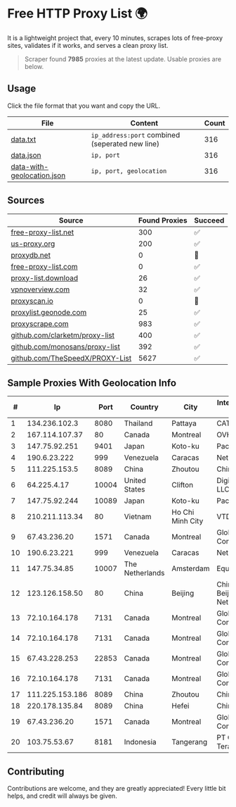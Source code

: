 
# Free HTTP Proxy List 🌍

It is a lightweight project that, every 10 minutes, scrapes lots of free-proxy sites, validates if it works, and serves a clean proxy list.


> Scraper found **7985** proxies at the latest update. Usable proxies are below.

## Usage

Click the file format that you want and copy the URL.


|File|Content|Count|
|----|-------|-----|
|[data.txt](https://raw.githubusercontent.com/themiralay/Proxy-List-World/master/data.txt)|`ip_address:port` combined (seperated new line)|316|
|[data.json](https://raw.githubusercontent.com/themiralay/Proxy-List-World/master/data.json)|`ip, port`|316|
|[data-with-geolocation.json](https://raw.githubusercontent.com/themiralay/Proxy-List-World/master/data-with-geolocation.json)|`ip, port, geolocation`|316|

## Sources

|Source|Found Proxies|Succeed|
|------|-------------|-------|
|[free-proxy-list.net](https://free-proxy-list.net)|300|✅|
|[us-proxy.org](https://www.us-proxy.org)|200|✅|
|[proxydb.net](http://proxydb.net)|0|🚫|
|[free-proxy-list.com](https://free-proxy-list.com/?page=&port=&type%5B%5D=http&type%5B%5D=https&up_time=0&search=Search)|0|✅|
|[proxy-list.download](https://www.proxy-list.download/HTTP)|26|✅|
|[vpnoverview.com](https://vpnoverview.com/privacy/anonymous-browsing/free-proxy-servers)|32|✅|
|[proxyscan.io](https://www.proxyscan.io)|0|🚫|
|[proxylist.geonode.com](https://proxylist.geonode.com/api/proxy-list?limit=300&page=1&sort_by=lastChecked&sort_type=desc&protocols=http,https)|25|✅|
|[proxyscrape.com](https://api.proxyscrape.com/v2/?request=displayproxies&protocol=http&timeout=10000&country=all&ssl=all&anonymity=all)|983|✅|
|[github.com/clarketm/proxy-list](https://raw.githubusercontent.com/clarketm/proxy-list/master/proxy-list-raw.txt)|400|✅|
|[github.com/monosans/proxy-list](https://raw.githubusercontent.com/monosans/proxy-list/main/proxies/http.txt)|392|✅|
|[github.com/TheSpeedX/PROXY-List](https://raw.githubusercontent.com/TheSpeedX/PROXY-List/master/http.txt)|5627|✅|


## Sample Proxies With Geolocation Info

|#|Ip|Port|Country|City|Internet Service Provider|
|-|--|----|-------|----|-------------------------|
|1|134.236.102.3|8080|Thailand|Pattaya|CAT-BB|
|2|167.114.107.37|80|Canada|Montreal|OVH SAS|
|3|147.75.92.251|9401|Japan|Koto-ku|Packet Host, Inc.|
|4|190.6.23.222|999|Venezuela|Caracas|Net Uno|
|5|111.225.153.5|8089|China|Zhoutou|China Telecom|
|6|64.225.4.17|10004|United States|Clifton|DigitalOcean, LLC|
|7|147.75.92.244|10089|Japan|Koto-ku|Packet Host, Inc.|
|8|210.211.113.34|80|Vietnam|Ho Chi Minh City|VTDC|
|9|67.43.236.20|1571|Canada|Montreal|GloboTech Communications|
|10|190.6.23.221|999|Venezuela|Caracas|Net Uno|
|11|147.75.34.85|10007|The Netherlands|Amsterdam|Equinix Services|
|12|123.126.158.50|80|China|Beijing|China Unicom Beijing Province Network|
|13|72.10.164.178|7131|Canada|Montreal|GloboTech Communications|
|14|72.10.164.178|7131|Canada|Montreal|GloboTech Communications|
|15|67.43.228.253|22853|Canada|Montreal|GloboTech Communications|
|16|72.10.164.178|7131|Canada|Montreal|GloboTech Communications|
|17|111.225.153.186|8089|China|Zhoutou|China Telecom|
|18|220.178.135.84|8089|China|Hefei|Chinanet|
|19|67.43.236.20|1571|Canada|Montreal|GloboTech Communications|
|20|103.75.53.67|8181|Indonesia|Tangerang|PT Quantum Tera Network|



## Contributing

Contributions are welcome, and they are greatly appreciated! Every
little bit helps, and credit will always be given.

